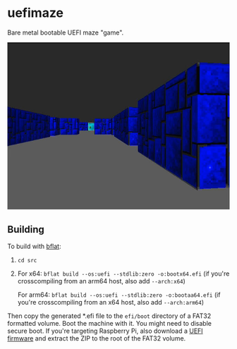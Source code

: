 # uefimaze

Bare metal bootable UEFI maze "game".

<img src="screenshot.png">

## Building

To build with [bflat](https://flattened.net):

1. `cd src`
2. For x64: `bflat build --os:uefi --stdlib:zero -o:bootx64.efi` (if you're crosscompiling from an arm64 host, also add `--arch:x64`)

   For arm64: `bflat build --os:uefi --stdlib:zero -o:bootaa64.efi` (if you're crosscompiling from an x64 host, also add `--arch:arm64`)

Then copy the generated *.efi file to the `efi/boot` directory of a FAT32 formatted volume. Boot the machine with it. You might need to disable secure boot. If you're targeting Raspberry Pi, also download a [UEFI firmware](https://github.com/pftf/RPi4/releases/tag/v1.35) and extract the ZIP to the root of the FAT32 volume.
